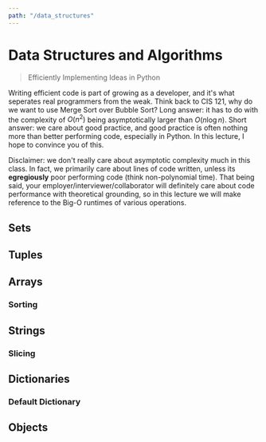 ```yaml
---
path: "/data_structures"
---
```


# Data Structures and Algorithms
> Efficiently Implementing Ideas in Python

Writing efficient code is part of growing as a developer, and it's what seperates real programmers from the weak. Think back to CIS 121, why do we want to use Merge Sort over Bubble Sort? Long answer: it has to do with the complexity of $O(n^2)$ being asymptotically larger than $O(n \operatorname{log} n)$. Short answer: we care about good practice, and good practice is often nothing more than better performing code, especially in Python. In this lecture, I hope to convince you of this.

Disclaimer: we don't really care about asymptotic complexity much in this class. In fact, we primarily care about lines of code written, unless its **egregiously** poor performing code (think non-polynomial time). That being said, your employer/interviewer/collaborator will definitely care about code performance with theoretical grounding, so in this lecture we will make reference to the Big-O runtimes of various operations.

## Sets

## Tuples

## Arrays

### Sorting

## Strings

### Slicing

## Dictionaries

### Default Dictionary

## Objects